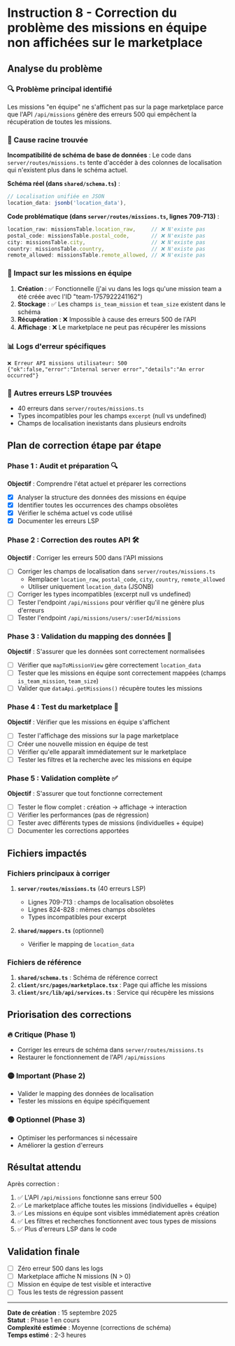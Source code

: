 # Instruction 8 - Correction du problème des missions en équipe non affichées sur le marketplace

## Analyse du problème

### 🔍 Problème principal identifié
Les missions "en équipe" ne s'affichent pas sur la page marketplace parce que l'API `/api/missions` génère des erreurs 500 qui empêchent la récupération de toutes les missions.

### 🚨 Cause racine trouvée
**Incompatibilité de schéma de base de données** : Le code dans `server/routes/missions.ts` tente d'accéder à des colonnes de localisation qui n'existent plus dans le schéma actuel.

**Schéma réel (dans `shared/schema.ts`)** :
```typescript
// Localisation unifiée en JSON
location_data: jsonb('location_data'),
```

**Code problématique (dans `server/routes/missions.ts`, lignes 709-713)** :
```typescript
location_raw: missionsTable.location_raw,     // ❌ N'existe pas
postal_code: missionsTable.postal_code,       // ❌ N'existe pas  
city: missionsTable.city,                     // ❌ N'existe pas
country: missionsTable.country,               // ❌ N'existe pas
remote_allowed: missionsTable.remote_allowed, // ❌ N'existe pas
```

### 🎯 Impact sur les missions en équipe
1. **Création** : ✅ Fonctionnelle (j'ai vu dans les logs qu'une mission team a été créée avec l'ID "team-1757922241162")
2. **Stockage** : ✅ Les champs `is_team_mission` et `team_size` existent dans le schéma
3. **Récupération** : ❌ Impossible à cause des erreurs 500 de l'API
4. **Affichage** : ❌ Le marketplace ne peut pas récupérer les missions

### 📊 Logs d'erreur spécifiques
```
❌ Erreur API missions utilisateur: 500 
{"ok":false,"error":"Internal server error","details":"An error occurred"}
```

### 🔧 Autres erreurs LSP trouvées
- 40 erreurs dans `server/routes/missions.ts`
- Types incompatibles pour les champs `excerpt` (null vs undefined)
- Champs de localisation inexistants dans plusieurs endroits

## Plan de correction étape par étape

### Phase 1 : Audit et préparation 🔍
**Objectif** : Comprendre l'état actuel et préparer les corrections
- [x] Analyser la structure des données des missions en équipe
- [x] Identifier toutes les occurrences des champs obsolètes
- [x] Vérifier le schéma actuel vs code utilisé
- [x] Documenter les erreurs LSP

### Phase 2 : Correction des routes API 🛠️
**Objectif** : Corriger les erreurs 500 dans l'API missions
- [ ] Corriger les champs de localisation dans `server/routes/missions.ts`
  - Remplacer `location_raw`, `postal_code`, `city`, `country`, `remote_allowed` 
  - Utiliser uniquement `location_data` (JSONB)
- [ ] Corriger les types incompatibles (excerpt null vs undefined)
- [ ] Tester l'endpoint `/api/missions` pour vérifier qu'il ne génère plus d'erreurs
- [ ] Tester l'endpoint `/api/missions/users/:userId/missions`

### Phase 3 : Validation du mapping des données 🔄
**Objectif** : S'assurer que les données sont correctement normalisées
- [ ] Vérifier que `mapToMissionView` gère correctement `location_data`
- [ ] Tester que les missions en équipe sont correctement mappées (champs `is_team_mission`, `team_size`)
- [ ] Valider que `dataApi.getMissions()` récupère toutes les missions

### Phase 4 : Test du marketplace 🏪
**Objectif** : Vérifier que les missions en équipe s'affichent
- [ ] Tester l'affichage des missions sur la page marketplace
- [ ] Créer une nouvelle mission en équipe de test
- [ ] Vérifier qu'elle apparaît immédiatement sur le marketplace
- [ ] Tester les filtres et la recherche avec les missions en équipe

### Phase 5 : Validation complète ✅
**Objectif** : S'assurer que tout fonctionne correctement
- [ ] Tester le flow complet : création → affichage → interaction
- [ ] Vérifier les performances (pas de régression)
- [ ] Tester avec différents types de missions (individuelles + équipe)
- [ ] Documenter les corrections apportées

## Fichiers impactés

### Fichiers principaux à corriger
1. **`server/routes/missions.ts`** (40 erreurs LSP)
   - Lignes 709-713 : champs de localisation obsolètes
   - Lignes 824-828 : mêmes champs obsolètes
   - Types incompatibles pour excerpt

2. **`shared/mappers.ts`** (optionnel)
   - Vérifier le mapping de `location_data`

### Fichiers de référence
1. **`shared/schema.ts`** : Schéma de référence correct
2. **`client/src/pages/marketplace.tsx`** : Page qui affiche les missions
3. **`client/src/lib/api/services.ts`** : Service qui récupère les missions

## Priorisation des corrections

### 🔥 Critique (Phase 1)
- Corriger les erreurs de schéma dans `server/routes/missions.ts`
- Restaurer le fonctionnement de l'API `/api/missions`

### 🟡 Important (Phase 2) 
- Valider le mapping des données de localisation
- Tester les missions en équipe spécifiquement

### 🟢 Optionnel (Phase 3)
- Optimiser les performances si nécessaire
- Améliorer la gestion d'erreurs

## Résultat attendu

Après correction :
1. ✅ L'API `/api/missions` fonctionne sans erreur 500
2. ✅ Le marketplace affiche toutes les missions (individuelles + équipe)
3. ✅ Les missions en équipe sont visibles immédiatement après création
4. ✅ Les filtres et recherches fonctionnent avec tous types de missions
5. ✅ Plus d'erreurs LSP dans le code

## Validation finale

- [ ] Zéro erreur 500 dans les logs
- [ ] Marketplace affiche N missions (N > 0)
- [ ] Mission en équipe de test visible et interactive
- [ ] Tous les tests de régression passent

---

**Date de création** : 15 septembre 2025  
**Statut** : Phase 1 en cours  
**Complexité estimée** : Moyenne (corrections de schéma)  
**Temps estimé** : 2-3 heures  